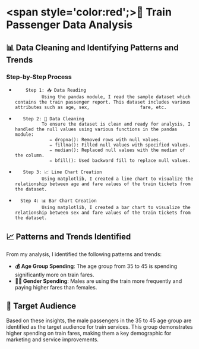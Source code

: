 # <span style='color:red';>**🚆 Train Passenger Data Analysis**</span>

##    📊 Data Cleaning and Identifying Patterns and Trends
          
###       Step-by-Step Process
-         Step 1: 📥 Data Reading
                Using the pandas module, I read the sample dataset which contains the train passenger report. This dataset includes various attributes such as age, sex,                   fare, etc.
-        Step 2: 🧹 Data Cleaning
                To ensure the dataset is clean and ready for analysis, I handled the null values using various functions in the pandas module:
                   ✏️ dropna(): Removed rows with null values.
                   ✏️ fillna(): Filled null values with specified values.
                   ✏️ median(): Replaced null values with the median of the column.
                   ✏️ bfill(): Used backward fill to replace null values.
-        Step 3: 📈 Line Chart Creation
                Using matplotlib, I created a line chart to visualize the relationship between age and fare values of the train tickets from the dataset.
-       Step 4: 📊 Bar Chart Creation
                Using matplotlib, I created a bar chart to visualize the relationship between sex and fare values of the train tickets from the dataset.
                
##     📈 Patterns and Trends Identified
From my analysis, I identified the following patterns and trends:
   - **💰 Age Group Spending**: The age group from 35 to 45 is spending significantly more on train fares.
   - **👨‍🦱 Gender Spending**: Males are using the train more frequently and paying higher fares than females.
            
##    🎯 Target Audience
Based on these insights, the male passengers in the 35 to 45 age group are identified as the target audience for train services. This group demonstrates             higher spending on train fares, making them a key demographic for marketing and service improvements.
